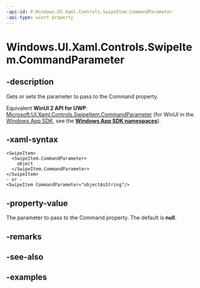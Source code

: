 ```yaml
---
-api-id: P:Windows.UI.Xaml.Controls.SwipeItem.CommandParameter
-api-type: winrt property
---
```


<!-- Property syntax.
public object CommandParameter { get;  set; }
-->

# Windows.UI.Xaml.Controls.SwipeItem.CommandParameter

## -description

Gets or sets the parameter to pass to the Command property.

Equivalent **WinUI 2 API for UWP**: [Microsoft.UI.Xaml.Controls.SwipeItem.CommandParameter](/windows/winui/api/microsoft.ui.xaml.controls.swipeitem.commandparameter) (for WinUI in the [Windows App SDK](/windows/apps/windows-app-sdk/), see the **[Windows App SDK namespaces](/windows/windows-app-sdk/api/winrt/)**).

## -xaml-syntax

```xaml
<SwipeItem>
  <SwipeItem.CommandParameter>
    object
  </SwipeItem.CommandParameter>
</SwipeItem>
- or -
<SwipeItem CommandParameter="objectAsString"/>
```

## -property-value

The parameter to pass to the Command property. The default is **null**.

## -remarks

## -see-also

## -examples

